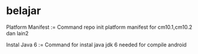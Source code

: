 belajar
=======

Platform Manifest := Command repo init platform manifest for cm10.1,cm10.2 dan lain2


Instal Java 6 := Command for instal java jdk 6 needed for compile android
